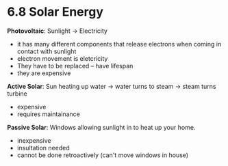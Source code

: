 # 6.8 Solar Energy

**Photovoltaic**: Sunlight -&gt; Electricity

* it has many different components that release electrons when coming in contact with sunlight
* electron movement is eletcricity
* They have to be replaced – have lifespan
* they are expensive

**Active Solar**: Sun heating up water -&gt; water turns to steam -&gt; steam turns turbine

* expensive
* requires maintainance

**Passive Solar**: Windows allowing sunlight in to heat up your home.

* inexpensive 
* insultation needed
* cannot be done retroactively \(can't move windows in house\)

